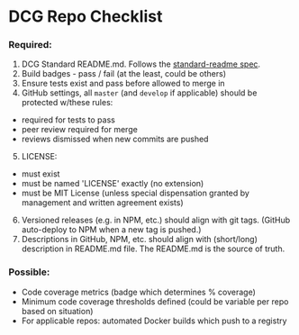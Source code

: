 # DCG Repo Checklist

### Required:

1. DCG Standard README.md. Follows the [standard-readme spec](https://github.com/RichardLitt/standard-readme/blob/master/spec.md).
2. Build badges - pass / fail (at the least, could be others)
3. Ensure tests exist and pass before allowed to merge in
4. GitHub settings, all `master` (and `develop` if applicable) should be protected w/these rules:
  - required for tests to pass
  - peer review required for merge
  - reviews dismissed when new commits are pushed
5. LICENSE:
  - must exist
  - must be named 'LICENSE' exactly (no extension)
  - must be MIT License (unless special dispensation granted by management and written agreement exists)
6. Versioned releases (e.g. in NPM, etc.) should align with git tags. (GitHub auto-deploy to NPM when a new tag is pushed.)
7. Descriptions in GitHub, NPM, etc. should align with (short/long) description in README.md file. The README.md is the source of truth.

### Possible:

- Code coverage metrics (badge which determines % coverage)
- Minimum code coverage thresholds defined (could be variable per repo based on situation)
- For applicable repos: automated Docker builds which push to a registry
